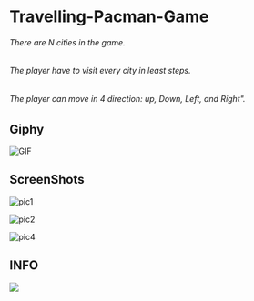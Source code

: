 


# Travelling-Pacman-Game

###### There are N cities in the game.
###### The player have to visit every city in least steps.
###### The player can move in 4 direction: up, Down, Left, and Right".

## Giphy

![GIF](https://user-images.githubusercontent.com/23193284/63014266-c37dd700-beab-11e9-866a-99b14497ad5a.gif)

## ScreenShots

![pic1](https://user-images.githubusercontent.com/23193284/63014208-a943f900-beab-11e9-939f-c5081de0f18b.PNG)

![pic2](https://user-images.githubusercontent.com/23193284/63014234-b3fe8e00-beab-11e9-9917-c5df7746d664.PNG)

![pic4](https://user-images.githubusercontent.com/23193284/63014249-bb259c00-beab-11e9-826b-9dde79907f29.PNG)

## INFO

<img src="https://miro.medium.com/max/1400/1*U7qkYQZu_BlVIne35HJ5JQ.png">
